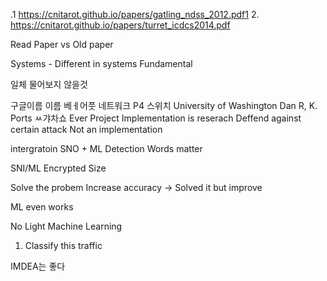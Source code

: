 

.1 https://cnitarot.github.io/papers/gatling_ndss_2012.pdf1
2. https://cnitarot.github.io/papers/turret_icdcs2014.pdf

Read Paper vs Old paper

Systems - Different in systems
Fundamental

일체 물어보지 않을것

구글이름
	이름
		베ㅔ어풋 네트워크
		P4 스위치
		University of Washington 
		Dan R, K. Ports
ㅆ갸차쇼
Ever 
Project Implementation is reserach
Deffend against certain attack
Not an implementation


intergratoin
	SNO + ML
	Detection
Words matter

SNI/ML
Encrypted Size

Solve the probem
Increase accuracy -> Solved it but improve

ML even works 

No Light Machine Learning


1. Classify this traffic

IMDEA는 좋다
